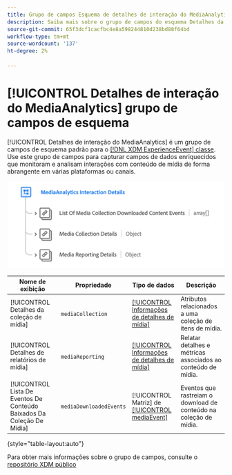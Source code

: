 ```yaml
---
title: Grupo de campos Esquema de detalhes de interação do MediaAnalytics
description: Saiba mais sobre o grupo de campos do esquema Detalhes da interação do MediaAnalytics.
source-git-commit: 65f3dcf1cacfbc4e8a598244810d238bd88f64bd
workflow-type: tm+mt
source-wordcount: '137'
ht-degree: 2%

---
```


# [!UICONTROL Detalhes de interação do MediaAnalytics] grupo de campos de esquema

[!UICONTROL Detalhes de interação do MediaAnalytics] é um grupo de campos de esquema padrão para o [[!DNL XDM ExperienceEvent] classe](../../classes/experienceevent.md). Use este grupo de campos para capturar campos de dados enriquecidos que monitoram e analisam interações com conteúdo de mídia de forma abrangente em várias plataformas ou canais.

![Um diagrama de esquema do [!UICONTROL Detalhes de interação do MediaAnalytics] grupo de campos de esquema.](../../images/field-groups/mediaanalytics-interaction.png)

| Nome de exibição | Propriedade | Tipo de dados | Descrição |
|---| --- | --- | --- |
| [!UICONTROL Detalhes da coleção de mídia] | `mediaCollection` | [[!UICONTROL Informações de detalhes de mídia]](../../data-types/media-details-information.md) | Atributos relacionados a uma coleção de itens de mídia. |
| [!UICONTROL Detalhes de relatórios de mídia] | `mediaReporting` | [[!UICONTROL Informações de detalhes de mídia]](../../data-types/media-details-information.md) | Relatar detalhes e métricas associados ao conteúdo de mídia. |
| [!UICONTROL Lista De Eventos De Conteúdo Baixados Da Coleção De Mídia] | `mediaDownloadedEvents` | [!UICONTROL Matriz] de [[!UICONTROL mediaEvent]](../../data-types/media-event-information.md) | Eventos que rastreiam o download de conteúdo na coleção de mídia. |

{style="table-layout:auto"}

Para obter mais informações sobre o grupo de campos, consulte o [repositório XDM público](https://github.com/adobe/xdm/blob/master/components/fieldgroups/experience-event/experienceevent-media-analytics.schema.json)
